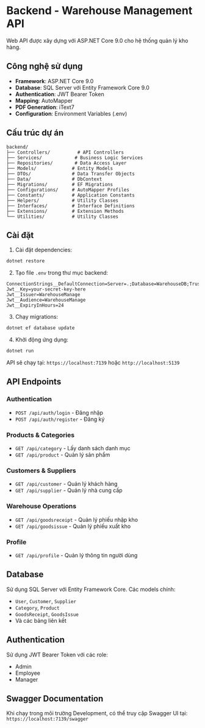 # Backend - Warehouse Management API

Web API được xây dựng với ASP.NET Core 9.0 cho hệ thống quản lý kho hàng.

## Công nghệ sử dụng

- **Framework**: ASP.NET Core 9.0
- **Database**: SQL Server với Entity Framework Core 9.0
- **Authentication**: JWT Bearer Token
- **Mapping**: AutoMapper
- **PDF Generation**: iText7
- **Configuration**: Environment Variables (.env)

## Cấu trúc dự án

```
backend/
├── Controllers/          # API Controllers
├── Services/            # Business Logic Services
├── Repositories/        # Data Access Layer
├── Models/             # Entity Models
├── DTOs/               # Data Transfer Objects
├── Data/               # DbContext
├── Migrations/         # EF Migrations
├── Configurations/     # AutoMapper Profiles
├── Constants/          # Application Constants
├── Helpers/            # Utility Classes
├── Interfaces/         # Interface Definitions
├── Extensions/         # Extension Methods
└── Utilities/          # Utility Classes
```

## Cài đặt

1. Cài đặt dependencies:
```bash
dotnet restore
```

2. Tạo file `.env` trong thư mục backend:
```
ConnectionStrings__DefaultConnection=Server=.;Database=WarehouseDB;Trusted_Connection=True;TrustServerCertificate=True;
Jwt__Key=your-secret-key-here
Jwt__Issuer=WarehouseManage
Jwt__Audience=WarehouseManage
Jwt__ExpiryInHours=24
```

3. Chạy migrations:
```bash
dotnet ef database update
```

4. Khởi động ứng dụng:
```bash
dotnet run
```

API sẽ chạy tại: `https://localhost:7139` hoặc `http://localhost:5139`

## API Endpoints

### Authentication
- `POST /api/auth/login` - Đăng nhập
- `POST /api/auth/register` - Đăng ký

### Products & Categories
- `GET /api/category` - Lấy danh sách danh mục
- `GET /api/product` - Quản lý sản phẩm

### Customers & Suppliers
- `GET /api/customer` - Quản lý khách hàng
- `GET /api/supplier` - Quản lý nhà cung cấp

### Warehouse Operations
- `GET /api/goodsreceipt` - Quản lý phiếu nhập kho
- `GET /api/goodsissue` - Quản lý phiếu xuất kho

### Profile
- `GET /api/profile` - Quản lý thông tin người dùng

## Database

Sử dụng SQL Server với Entity Framework Core. Các models chính:
- `User`, `Customer`, `Supplier`
- `Category`, `Product`
- `GoodsReceipt`, `GoodsIssue`
- Và các bảng liên kết

## Authentication

Sử dụng JWT Bearer Token với các role:
- Admin
- Employee
- Manager

## Swagger Documentation

Khi chạy trong môi trường Development, có thể truy cập Swagger UI tại:
`https://localhost:7139/swagger`
